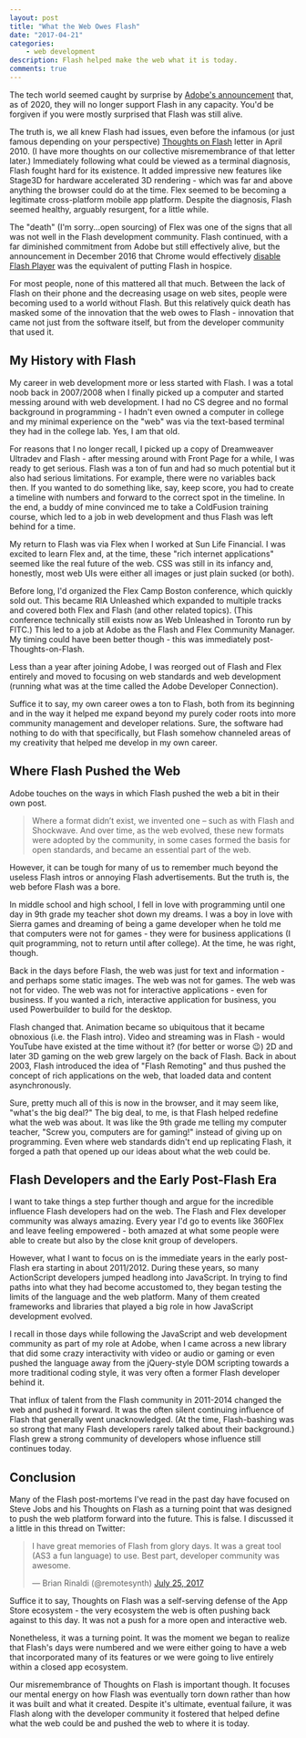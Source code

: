 ```yaml
---
layout: post
title: "What the Web Owes Flash"
date: "2017-04-21"
categories:
    - web development
description: Flash helped make the web what it is today.
comments: true
---
```


The tech world seemed caught by surprise by [Adobe's announcement](https://blogs.adobe.com/conversations/2017/07/adobe-flash-update.html) that, as of 2020, they will no longer support Flash in any capacity. You'd be forgiven if you were mostly surprised that Flash was still alive.

The truth is, we all knew Flash had issues, even before the infamous (or just famous depending on your perspective) [Thoughts on Flash](https://www.apple.com/hotnews/thoughts-on-flash/) letter in April 2010. (I have more thoughts on our collective misremembrance of that letter later.) Immediately following what could be viewed as a terminal diagnosis, Flash fought hard for its existence. It added impressive new features like Stage3D for hardware accelerated 3D rendering - which was far and above anything the browser could do at the time. Flex seemed to be becoming a legitimate cross-platform mobile app platform. Despite the diagnosis, Flash seemed healthy, arguably resurgent, for a little while.

The "death" (I'm sorry...open sourcing) of Flex was one of the signs that all was not well in the Flash development community. Flash continued, with a far diminished commitment from Adobe but still effectively alive, but the announcement in December 2016 that Chrome would effectively [disable Flash Player](https://blog.chromium.org/2016/12/roll-out-plan-for-html5-by-default.html) was the equivalent of putting Flash in hospice.

For most people, none of this mattered all that much. Between the lack of Flash on their phone and the decreasing usage on web sites, people were becoming used to a world without Flash. But this relatively quick death has masked some of the innovation that the web owes to Flash - innovation that came not just from the software itself, but from the developer community that used it.

## My History with Flash

My career in web development more or less started with Flash. I was a total noob back in 2007/2008 when I finally picked up a computer and started messing around with web development. I had no CS degree and no formal background in programming - I hadn't even owned a computer in college and my minimal experience on the "web" was via the text-based terminal they had in the college lab. Yes, I am that old.

For reasons that I no longer recall, I picked up a copy of Dreamweaver Ultradev and Flash - after messing around with Front Page for a while, I was ready to get serious. Flash was a ton of fun and had so much potential but it also had serious limitations. For example, there were no variables back then. If you wanted to do something like, say, keep score, you had to create a timeline with numbers and forward to the correct spot in the timeline. In the end, a buddy of mine convinced me to take a ColdFusion training course, which led to a job in web development and thus Flash was left behind for a time.

My return to Flash was via Flex when I worked at Sun Life Financial. I was excited to learn Flex and, at the time, these "rich internet applications" seemed like the real future of the web. CSS was still in its infancy and, honestly, most web UIs were either all images or just plain sucked (or both).

Before long, I'd organized the Flex Camp Boston conference, which quickly sold out. This became RIA Unleashed which expanded to multiple tracks and covered both Flex and Flash (and other related topics). (This conference technically still exists now as Web Unleashed in Toronto run by FITC.) This led to a job at Adobe as the Flash and Flex Community Manager. My timing could have been better though - this was immediately post-Thoughts-on-Flash.

Less than a year after joining Adobe, I was reorged out of Flash and Flex entirely and moved to focusing on web standards and web development (running what was at the time called the Adobe Developer Connection).

Suffice it to say, my own career owes a ton to Flash, both from its beginning and in the way it helped me expand beyond my purely coder roots into more community management and developer relations. Sure, the software had nothing to do with that specifically, but Flash somehow channeled areas of my creativity that helped me develop in my own career.

## Where Flash Pushed the Web

Adobe touches on the ways in which Flash pushed the web a bit in their own post.

> Where a format didn’t exist, we invented one – such as with Flash and Shockwave. And over time, as the web evolved, these new formats were adopted by the community, in some cases formed the basis for open standards, and became an essential part of the web.

However, it can be tough for many of us to remember much beyond the useless Flash intros or annoying Flash advertisements. But the truth is, the web before Flash was a bore.

In middle school and high school, I fell in love with programming until one day in 9th grade my teacher shot down my dreams. I was a boy in love with Sierra games and dreaming of being a game developer when he told me that computers were not for games - they were for business applications (I quit programming, not to return until after college). At the time, he was right, though.

Back in the days before Flash, the web was just for text and information - and perhaps some static images. The web was not for games. The web was not for video. The web was not for interactive applications - even for business. If you wanted a rich, interactive application for business, you used Powerbuilder to build for the desktop.

Flash changed that. Animation became so ubiquitous that it became obnoxious (i.e. the Flash intro). Video and streaming was in Flash - would YouTube have existed at the time without it? (for better or worse 😉) 2D and later 3D gaming on the web grew largely on the back of Flash. Back in about 2003, Flash introduced the idea of "Flash Remoting" and thus pushed the concept of rich applications on the web, that loaded data and content asynchronously.

Sure, pretty much all of this is now in the browser, and it may seem like, "what's the big deal?" The big deal, to me, is that Flash helped redefine what the web was about. It was like the 9th grade me telling my computer teacher, "Screw you, computers are for gaming!" instead of giving up on programming. Even where web standards didn't end up replicating Flash, it forged a path that opened up our ideas about what the web could be.

## Flash Developers and the Early Post-Flash Era

I want to take things a step further though and argue for the incredible influence Flash developers had on the web. The Flash and Flex developer community was always amazing. Every year I'd go to events like 360Flex and leave feeling empowered - both amazed at what some people were able to create but also by the close knit group of developers.

However, what I want to focus on is the immediate years in the early post-Flash era starting in about 2011/2012. During these years, so many ActionScript developers jumped headlong into JavaScript. In trying to find paths into what they had become accustomed to, they began testing the limits of the language and the web platform. Many of them created frameworks and libraries that played a big role in how JavaScript development evolved.

I recall in those days while following the JavaScript and web development community as part of my role at Adobe, when I came across a new library that did some crazy interactivity with video or audio or gaming or even pushed the language away from the jQuery-style DOM scripting towards a more traditional coding style, it was very often a former Flash developer behind it.

That influx of talent from the Flash community in 2011-2014 changed the web and pushed it forward. It was the often silent continuing influence of Flash that generally went unacknowledged. (At the time, Flash-bashing was so strong that many Flash developers rarely talked about their background.) Flash grew a strong community of developers whose influence still continues today.

## Conclusion

Many of the Flash post-mortems I've read in the past day have focused on Steve Jobs and his Thoughts on Flash as a turning point that was designed to push the web platform forward into the future. This is false. I discussed it a little in this thread on Twitter:

<blockquote class="twitter-tweet" data-lang="en"><p lang="en" dir="ltr">I have great memories of Flash from glory days. It was a great tool (AS3 a fun language) to use. Best part, developer community was awesome.</p>&mdash; Brian Rinaldi (@remotesynth) <a href="https://twitter.com/remotesynth/status/889946025850437632">July 25, 2017</a></blockquote>
<script async src="//platform.twitter.com/widgets.js" charset="utf-8"></script>

Suffice it to say, Thoughts on Flash was a self-serving defense of the App Store ecosystem - the very ecosystem the web is often pushing back against to this day. It was not a push for a more open and interactive web.

Nonetheless, it was a turning point. It was the moment we began to realize that Flash's days were numbered and we were either going to have a web that incorporated many of its features or we were going to live entirely within a closed app ecosystem.

Our misremembrance of Thoughts on Flash is important though. It focuses our mental energy on how Flash was eventually torn down rather than how it was built and what it created. Despite it's ultimate, eventual failure, it was Flash along with the developer community it fostered that helped define what the web could be and pushed the web to where it is today.
